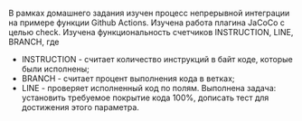 В рамках домашнего задания изучен процесс непрерывной интеграции на  примере функции  Github Actions.
Изучена работа  плагина JaCoCo  с целью check.
Изучена функциональность счетчиков INSTRUCTION, LINE, BRANCH, где 
* INSTRUCTION - считает количество инструкций в байт коде, которые были исполнены;
* BRANCH - считает процент выполнения кода в ветках;
* LINE - проверяет исполненный код по полям. 
Выполнена задача: установить требуемое покрытие кода 100%, дописать тест для достижения этого параметра.
